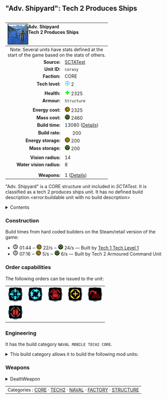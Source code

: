 "Adv. Shipyard": Tech 2 Produces Ships
----
<table align="right">
    <thead>
        <tr>
            <th align="left" colspan="2">
                <img align="left" title="Adv. Shipyard unit icon" src="icons/units/CORASY_icon.png" />Adv. Shipyard<br />Tech 2 Produces Ships
            </th>
        </tr>
    </thead>
    <tbody>
        <tr><td align="center" colspan="2">Note: Several units have stats defined at the<br />start of the game based on the stats of others.</td></tr>
        <tr>
            <td align="right"><strong>Source:</strong></td>
            <td><a href="SCTATest">SCTATest</a></td>
        </tr>
        <tr>
            <td align="right"><strong>Unit ID:</strong></td>
            <td><code>corasy</code></td>
        </tr>
        <tr>
            <td align="right"><strong>Faction:</strong></td>
            <td>CORE</td>
        </tr>
        <tr>
            <td align="right"><strong>Tech level:</strong></td>
            <td><img src="icons/T2.png" title="Tech 2" /> 2</td>
        </tr>
        <tr><td align="center" colspan="2"></td></tr>
        <tr>
            <td align="right"><strong>Health:</strong></td>
            <td><img src="icons/health.png" title="Health" /> 2325</td>
        </tr>
        <tr>
            <td align="right"><strong>Armour:</strong></td>
            <td><code>Structure</code></td>
        </tr>
        <tr><td align="center" colspan="2"></td></tr>
        <tr>
            <td align="right"><strong>Energy cost:</strong></td>
            <td><img src="icons/energy.png" title="Energy" /> 2325</td>
        </tr>
        <tr>
            <td align="right"><strong>Mass cost:</strong></td>
            <td><img src="icons/mass.png" title="Mass" /> 2460</td>
        </tr>
        <tr>
            <td align="right"><strong>Build time:</strong></td>
            <td>13080 (<a href="#construction">Details</a>)</td>
        </tr>
        <tr>
            <td align="right"><strong>Build rate:</strong></td>
            <td><img src="icons/build.png" title="Build" /> 200</td>
        </tr>
        <tr>
            <td align="right"><strong>Energy storage:</strong></td>
            <td><img src="icons/energy.png" title="Energy" /> 200</td>
        </tr>
        <tr>
            <td align="right"><strong>Mass storage:</strong></td>
            <td><img src="icons/mass.png" title="Mass" /> 200</td>
        </tr>
        <tr><td align="center" colspan="2"></td></tr>
        <tr>
            <td align="right"><strong>Vision radius:</strong></td>
            <td>14</td>
        </tr>
        <tr>
            <td align="right"><strong>Water vision radius:</strong></td>
            <td>8</td>
        </tr>
        <tr><td align="center" colspan="2"></td></tr>
        <tr><td align="center" colspan="2"></td></tr>
        <tr>
            <td align="right"><strong>Weapons:</strong></td>
            <td>1 (<a href="#weapons">Details</a>)</td>
        </tr>
    </tbody>
</table>

"Adv. Shipyard" is a CORE structure unit included in *SCTATest*.
It is classified as a tech 2 produces ships unit. It has no defined build description.<error:buildable unit with no build description>

<details>
<summary>Contents</summary>

1. – <a href="#construction">Construction</a>
2. – <a href="#order-capabilities">Order capabilities</a>
3. – <a href="#engineering">Engineering</a>
4. – <a href="#weapons">Weapons</a>
</details>

### Construction
Build times from hard coded builders on the Steam/retail version of the game:
* <img src="icons/time.png" title="Time" /> 01:44 ‒ <img src="icons/energy.png" title="Energy" /> 22/s ‒ <img src="icons/mass.png" title="Mass" /> 24/s — Built by <a href="CORCS">Tech 1 Tech Level 1</a>
* <img src="icons/time.png" title="Time" /> 07:16 ‒ <img src="icons/energy.png" title="Energy" /> 5/s ‒ <img src="icons/mass.png" title="Mass" /> 6/s — Built by Tech 2 Armoured Command Unit

### Order capabilities
The following orders can be issued to the unit:
<table>
<td><img float="left" src="icons/orders/move.png" title="Move" /></td>
<td><img float="left" src="icons/orders/patrol.png" title="Patrol" /></td>
<td><img float="left" src="icons/orders/stop.png" title="Stop" /></td>
<td><img float="left" src="icons/orders/guard.png" title="Assist" /></td>
<td><img float="left" src="icons/orders/stand-ground.png" title="Fire State" /></td>
<tr>
<td><img float="left" src="icons/orders/pause.png" title="Pause Construction
Pause/unpause current construction order" /></td>
</table>

### Engineering
It has the build category <code>NAVAL MOBILE TECH2 CORE</code>. 
<details>
<summary>This build category allows it to build the following mod units:

</summary>

<table>
    <tr>
        <td rowspan="2"><img src="icons/T2.png" title="T2" /></td>
        <td><a href="CORACSUB"><img src="icons/units/CORACSUB_icon.png" width="64px" /></a></td>
        <td><a href="CORSHARK"><img src="icons/units/CORSHARK_icon.png" width="64px" /></a></td>
        <td><a href="CORMSHIP"><img src="icons/units/CORMSHIP_icon.png" width="64px" /></a></td>
        <td><a href="CORCRUS"><img src="icons/units/CORCRUS_icon.png" width="64px" /></a></td>
        <td><a href="CORARCH"><img src="icons/units/CORARCH_icon.png" width="64px" /></a></td>
        <td><a href="CORSJAM"><img src="icons/units/CORSJAM_icon.png" width="64px" /></a></td>
        <td><a href="CORSSUB"><img src="icons/units/CORSSUB_icon.png" width="64px" /></a></td>
        <td><a href="CORCARRY"><img src="icons/units/CORCARRY_icon.png" width="64px" /></a></td>
    </tr>
    <tr>
        <td><a href="CORBATS"><img src="icons/units/CORBATS_icon.png" width="64px" /></a></td>
    </tr>
</table>

</details>


### Weapons
<details>
<summary>DeathWeapon</summary>
<p>
    <table>
        <tr>
            <td align="right"><strong>Damage:</strong></td>
            <td>200</td>
        </tr>
        <tr>
            <td align="right"><strong>Damage radius:</strong></td>
            <td>5</td>
        </tr>
        <tr>
            <td align="right"><strong>Damage type:</strong></td>
            <td><code>Normal</code></td>
        </tr>
        <tr>
            <td align="right"><strong>Flags:</strong></td>
            <td>Damage friendly</td>
        </tr>
    </table>
</p>
</details>


<table align=center>
<td>Categories : <a href="_categories.CORE">CORE</a> · <a href="_categories.TECH2">TECH2</a> · <a href="_categories.NAVAL">NAVAL</a> · <a href="_categories.FACTORY">FACTORY</a> · <a href="_categories.STRUCTURE">STRUCTURE</a>
